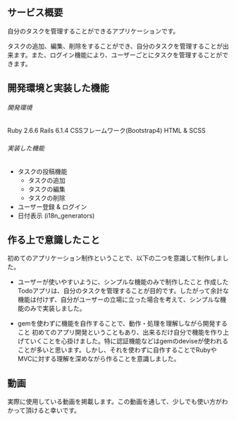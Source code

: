## サービス概要
自分のタスクを管理することができるアプリケーションです。

タスクの追加、編集、削除をすることができ、自分のタスクを管理することが出来ます。また、ログイン機能により、ユーザーごとにタスクを管理することができます。


## 開発環境と実装した機能
###### 開発環境
Ruby 2.6.6
Rails 6.1.4
CSSフレームワーク(Bootstrap4)
HTML & SCSS

###### 実装した機能
- タスクの投稿機能
  - タスクの追加
  - タスクの編集
  - タスクの削除
- ユーザー登録 & ログイン
- 日付表示 (i18n_generators)

## 作る上で意識したこと
初めてのアプリケーション制作ということで、以下の二つを意識して制作しました。
- ユーザーが使いやすいように、シンプルな機能のみで制作したこと
作成したTodoアプリは、自分のタスクを管理することが目的です。したがって余計な機能は付けず、自分がユーザーの立場に立った場合を考えて、シンプルな機能のみで実装しました。

- gemを使わずに機能を自作することで、動作・処理を理解しながら開発すること
初めてのアプリ開発ということもあり、出来るだけ自分で機能を作り上げていくことを心掛けました。特に認証機能などはgemのdeviseが使われることが多いと思います。しかし、それを使わずに自作することでRubyやMVCに対する理解を深めながら作ることを意識しました。

## 動画
実際に使用している動画を掲載します。この動画を通して、少しでも使い方がわかって頂けると幸いです。
